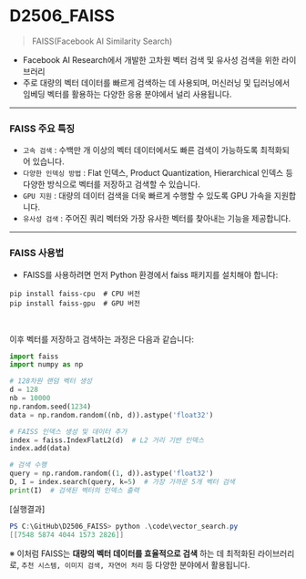 # D2506_FAISS
> FAISS(Facebook AI Similarity Search) <br/>
- Facebook AI Research에서 개발한 고차원 벡터 검색 및 유사성 검색을 위한 라이브러리 <br/>
- 주로 대량의 벡터 데이터를 빠르게 검색하는 데 사용되며, 머신러닝 및 딥러닝에서 임베딩 벡터를 활용하는 다양한 응용 분야에서 널리 사용됩니다.

---
### FAISS 주요 특징
- `고속 검색` : 수백만 개 이상의 벡터 데이터에서도 빠른 검색이 가능하도록 최적화되어 있습니다.
- `다양한 인덱싱 방법` : Flat 인덱스, Product Quantization, Hierarchical 인덱스 등 다양한 방식으로 벡터를 저장하고 검색할 수 있습니다.
- `GPU 지원` : 대량의 데이터 검색을 더욱 빠르게 수행할 수 있도록 GPU 가속을 지원합니다.
- `유사성 검색` : 주어진 쿼리 벡터와 가장 유사한 벡터를 찾아내는 기능을 제공합니다.

---
### FAISS 사용법
- FAISS를 사용하려면 먼저 Python 환경에서 faiss 패키지를 설치해야 합니다:

```shell
pip install faiss-cpu  # CPU 버전
pip install faiss-gpu  # GPU 버전
```
<br/>

이후 벡터를 저장하고 검색하는 과정은 다음과 같습니다:

```python 
import faiss
import numpy as np

# 128차원 랜덤 벡터 생성
d = 128
nb = 10000
np.random.seed(1234)
data = np.random.random((nb, d)).astype('float32')

# FAISS 인덱스 생성 및 데이터 추가
index = faiss.IndexFlatL2(d)  # L2 거리 기반 인덱스
index.add(data)

# 검색 수행
query = np.random.random((1, d)).astype('float32')
D, I = index.search(query, k=5)  # 가장 가까운 5개 벡터 검색
print(I)  # 검색된 벡터의 인덱스 출력

```

[실행결과]
```powershell
PS C:\GitHub\D2506_FAISS> python .\code\vector_search.py
[[7548 5874 4044 1573 2826]]

```
※ 이처럼 FAISS는 **대량의 벡터 데이터를 효율적으로 검색** 하는 데 최적화된 라이브러리로, `추천 시스템, 이미지 검색, 자연어 처리` 등 다양한 분야에서 활용됩니다.


